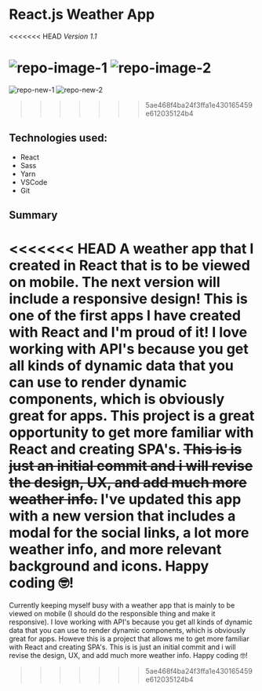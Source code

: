 # React.js Weather App

<<<<<<< HEAD
_Version 1.1_

![repo-image-1](https://user-images.githubusercontent.com/18039225/120667841-df28e780-c45b-11eb-9048-548127bdcb1b.jpg)
![repo-image-2](https://user-images.githubusercontent.com/18039225/120668438-742be080-c45c-11eb-8801-7385ba8684d9.jpg)
=======
![repo-new-1](https://user-images.githubusercontent.com/18039225/121703712-1a04ce00-caa1-11eb-9d28-efa7480a7ea0.jpg)
![repo-new-2](https://user-images.githubusercontent.com/18039225/121703724-1cffbe80-caa1-11eb-9fd8-51e31f61dd9a.jpg)

>>>>>>> 5ae468f4ba24f3ffa1e430165459e612035124b4

## Technologies used:

- React
- Sass
- Yarn
- VSCode
- Git

## Summary

<<<<<<< HEAD
A weather app that I created in React that is to be viewed on mobile. The next version will include a responsive design! This is one of the first apps I have created with React and I'm proud of it! I love working with API's because you get all kinds of dynamic data that you can use to render dynamic components, which is obviously great for apps. This project is a great opportunity to get more familiar with React and creating SPA's. ~~This is is just an initial commit and i will revise the design, UX, and add much more weather info.~~ I've updated this app with a new version that includes a modal for the social links, a lot more weather info, and more relevant background and icons. Happy coding 🤓!
=======
Currently keeping myself busy with a weather app that is mainly to be viewed on mobile (I should do the responsible thing and make it responsive). I love working with API's because you get all kinds of dynamic data that you can use to render dynamic components, which is obviously great for apps. Howeve this is a project that allows me to get more familiar with React and creating SPA's. This is is just an initial commit and i will revise the design, UX, and add much more weather info. Happy coding 🤓!
>>>>>>> 5ae468f4ba24f3ffa1e430165459e612035124b4
